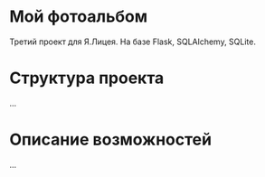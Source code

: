 # Мой фотоальбом

Третий проект для Я.Лицея. На базе Flask, SQLAlchemy, SQLite.

# Структура проекта

...

# Описание возможностей

...
